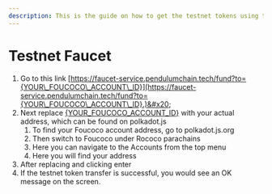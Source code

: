 ```yaml
---
description: This is the guide on how to get the testnet tokens using the faucet
---
```


# Testnet Faucet

1. Go to this link [https://faucet-service.pendulumchain.tech/fund?to={YOUR\_FOUCOCO\_ACCOUNT\_ID}](https://faucet-service.pendulumchain.tech/fund?to={YOUR\_FOUCOCO\_ACCOUNT\_ID}.)&#x20;
2. Next replace [{YOUR\_FOUCOCO\_ACCOUNT\_ID}](https://faucet-service.pendulumchain.tech/fund?to={YOUR\_FOUCOCO\_ACCOUNT\_ID}.)  with your actual address, which can be found on polkadot.js
   1. To find your Foucoco account address, go to polkadot.js.org
   2. Then switch to Foucoco under Rococo parachains
   3. Here you can navigate to the Accounts from the top menu
   4. Here you will find your address
3. After replacing and clicking enter
4. If the testnet token transfer is successful, you would see an OK message on the screen.
